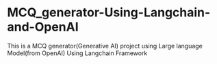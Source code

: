 # MCQ_generator-Using-Langchain-and-OpenAI
This is a MCQ generator(Generative AI) project using Large language Model(from OpenAI) Using Langchain Framework
